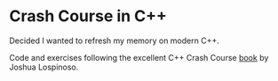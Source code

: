 # Crash Course in C++

Decided I wanted to refresh my memory on modern C++. 

Code and exercises following the excellent C++ Crash Course [book](https://nostarch.com/cppcrashcourse) by Joshua Lospinoso.